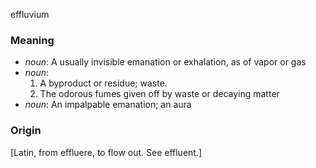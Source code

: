 effluvium
### Meaning
+ _noun_: A usually invisible emanation or exhalation, as of vapor or gas
+ _noun_: 
   1. A byproduct or residue; waste.
   2. The odorous fumes given off by waste or decaying matter
+ _noun_: An impalpable emanation; an aura

### Origin

[Latin, from effluere, to flow out. See effluent.]
